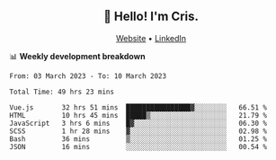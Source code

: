 
<h2 align="center">👋 Hello! I'm Cris.</h2>
<p align="center">
  <a href="https://www.criscunas.dev">Website</a> •
  <a href="https://www.linkedin.com/in/cristophercunas/">LinkedIn</a> 
</p>


📊 **Weekly development breakdown**
<!--START_SECTION:waka-->

```text
From: 03 March 2023 - To: 10 March 2023

Total Time: 49 hrs 23 mins

Vue.js       32 hrs 51 mins  ████████████████▓░░░░░░░░   66.51 %
HTML         10 hrs 45 mins  █████▒░░░░░░░░░░░░░░░░░░░   21.79 %
JavaScript   3 hrs 6 mins    █▓░░░░░░░░░░░░░░░░░░░░░░░   06.30 %
SCSS         1 hr 28 mins    ▓░░░░░░░░░░░░░░░░░░░░░░░░   02.98 %
Bash         36 mins         ▒░░░░░░░░░░░░░░░░░░░░░░░░   01.25 %
JSON         16 mins         ░░░░░░░░░░░░░░░░░░░░░░░░░   00.54 %
```

<!--END_SECTION:waka-->
